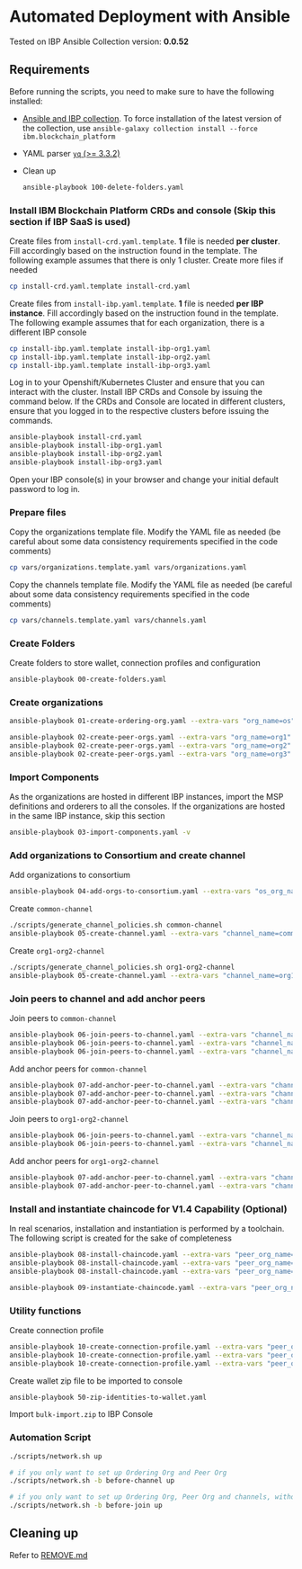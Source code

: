 # Automated Deployment with Ansible

Tested on IBP Ansible Collection version: **0.0.52**

## Requirements

Before running the scripts, you need to make sure to have the following installed:

- [Ansible and IBP collection](https://ibm-blockchain.github.io/ansible-collection/installation.html#requirements). To force installation of the latest version of the collection, use `ansible-galaxy collection install --force ibm.blockchain_platform`

- YAML parser [`yq` (>= 3.3.2)](https://mikefarah.gitbook.io/yq/)

- Clean up
  
  ```sh
  ansible-playbook 100-delete-folders.yaml
  ```

### Install IBM Blockchain Platform CRDs and console (Skip this section if IBP SaaS is used)

Create files from `install-crd.yaml.template`. **1** file is needed **per cluster**. Fill accordingly based on the instruction found in the template. The following example assumes that there is only 1 cluster. Create more files if needed

```sh
cp install-crd.yaml.template install-crd.yaml
```

Create files from `install-ibp.yaml.template`. **1** file is needed **per IBP instance**. Fill accordingly based on the instruction found in the template. The following example assumes that for each organization, there is a different IBP console

```sh
cp install-ibp.yaml.template install-ibp-org1.yaml
cp install-ibp.yaml.template install-ibp-org2.yaml
cp install-ibp.yaml.template install-ibp-org3.yaml
```

Log in to your Openshift/Kubernetes Cluster and ensure that you can interact with the cluster. Install IBP CRDs and Console by issuing the command below. If the CRDs and Console are located in different clusters, ensure that you logged in to the respective clusters before issuing the commands.

```sh
ansible-playbook install-crd.yaml
ansible-playbook install-ibp-org1.yaml
ansible-playbook install-ibp-org2.yaml
ansible-playbook install-ibp-org3.yaml
```

Open your IBP console(s) in your browser and change your initial default password to log in.

### Prepare files

Copy the organizations template file. Modify the YAML file as needed (be careful about some data consistency requirements specified in the code comments)

```sh
cp vars/organizations.template.yaml vars/organizations.yaml
```

Copy the channels template file. Modify the YAML file as needed (be careful about some data consistency requirements specified in the code comments)

```sh
cp vars/channels.template.yaml vars/channels.yaml
```

### Create Folders

Create folders to store wallet, connection profiles and configuration

```sh
ansible-playbook 00-create-folders.yaml
```

### Create organizations

```sh
ansible-playbook 01-create-ordering-org.yaml --extra-vars "org_name=os" -v

ansible-playbook 02-create-peer-orgs.yaml --extra-vars "org_name=org1" -v
ansible-playbook 02-create-peer-orgs.yaml --extra-vars "org_name=org2" -v
ansible-playbook 02-create-peer-orgs.yaml --extra-vars "org_name=org3" -v
```

### Import Components

As the organizations are hosted in different IBP instances, import the MSP definitions and orderers to all the consoles. If the organizations are hosted in the same IBP instance, skip this section

```sh
ansible-playbook 03-import-components.yaml -v
```

### Add organizations to Consortium and create channel

Add organizations to consortium

```sh
ansible-playbook 04-add-orgs-to-consortium.yaml --extra-vars "os_org_name=os" -v
```

Create `common-channel`

```sh
./scripts/generate_channel_policies.sh common-channel
ansible-playbook 05-create-channel.yaml --extra-vars "channel_name=common-channel os_org_name=os creator_org_name=org1" -v
```

Create `org1-org2-channel`

```sh
./scripts/generate_channel_policies.sh org1-org2-channel
ansible-playbook 05-create-channel.yaml --extra-vars "channel_name=org1-org2-channel os_org_name=os creator_org_name=org1" -v
```

### Join peers to channel and add anchor peers

Join peers to `common-channel`

```sh
ansible-playbook 06-join-peers-to-channel.yaml --extra-vars "channel_name=common-channel os_org_name=os peer_org_name=org1" -v
ansible-playbook 06-join-peers-to-channel.yaml --extra-vars "channel_name=common-channel os_org_name=os peer_org_name=org2" -v
ansible-playbook 06-join-peers-to-channel.yaml --extra-vars "channel_name=common-channel os_org_name=os peer_org_name=org3" -v
```

Add anchor peers for `common-channel`

```sh
ansible-playbook 07-add-anchor-peer-to-channel.yaml --extra-vars "channel_name=common-channel os_org_name=os peer_org_name=org1" -v
ansible-playbook 07-add-anchor-peer-to-channel.yaml --extra-vars "channel_name=common-channel os_org_name=os peer_org_name=org2" -v
ansible-playbook 07-add-anchor-peer-to-channel.yaml --extra-vars "channel_name=common-channel os_org_name=os peer_org_name=org3" -v
```

Join peers to `org1-org2-channel`

```sh
ansible-playbook 06-join-peers-to-channel.yaml --extra-vars "channel_name=org1-org2-channel os_org_name=os peer_org_name=org1" -v
ansible-playbook 06-join-peers-to-channel.yaml --extra-vars "channel_name=org1-org2-channel os_org_name=os peer_org_name=org2" -v
```

Add anchor peers for `org1-org2-channel`

```sh
ansible-playbook 07-add-anchor-peer-to-channel.yaml --extra-vars "channel_name=org1-org2-channel os_org_name=os peer_org_name=org1" -v
ansible-playbook 07-add-anchor-peer-to-channel.yaml --extra-vars "channel_name=org1-org2-channel os_org_name=os peer_org_name=org2" -v
```

### Install and instantiate chaincode for V1.4 Capability (Optional)

In real scenarios, installation and instantiation is performed by a toolchain. The following script is created for the sake of completeness

```sh
ansible-playbook 08-install-chaincode.yaml --extra-vars "peer_org_name=org1 cc_path=chaincodes/marbles@v2.cds" -v
ansible-playbook 08-install-chaincode.yaml --extra-vars "peer_org_name=org2 cc_path=chaincodes/marbles@v2.cds" -v
ansible-playbook 08-install-chaincode.yaml --extra-vars "peer_org_name=org3 cc_path=chaincodes/marbles@v2.cds" -v

ansible-playbook 09-instantiate-chaincode.yaml --extra-vars "peer_org_name=org1 channel_name=common-channel cc_name=marbles" -v
```

### Utility functions

Create connection profile

```sh
ansible-playbook 10-create-connection-profile.yaml --extra-vars "peer_org_name=org1"
ansible-playbook 10-create-connection-profile.yaml --extra-vars "peer_org_name=org2"
ansible-playbook 10-create-connection-profile.yaml --extra-vars "peer_org_name=org3"
```

Create wallet zip file to be imported to console

```sh
ansible-playbook 50-zip-identities-to-wallet.yaml
```

Import `bulk-import.zip` to IBP Console

### Automation Script

```sh
./scripts/network.sh up

# if you only want to set up Ordering Org and Peer Org
./scripts/network.sh -b before-channel up

# if you only want to set up Ordering Org, Peer Org and channels, without joining any peers
./scripts/network.sh -b before-join up
```

## Cleaning up

Refer to [REMOVE.md](./REMOVE.md)
